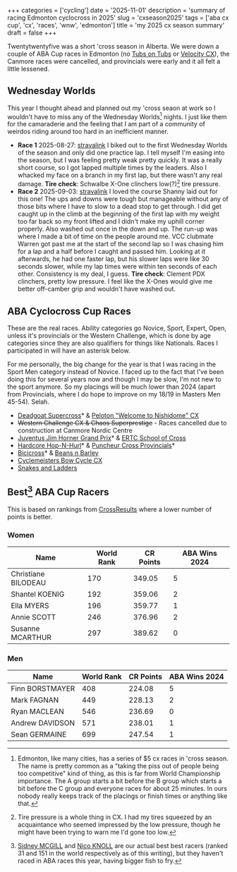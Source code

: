 +++
categories = ['cycling']
date = '2025-11-01'
description = 'summary of racing Edmonton cyclocross in 2025'
slug = 'cxseason2025'
tags = ['aba cx cup', 'cx', 'races', 'wnw', 'edmonton']
title = 'my 2025 cx season summary'
draft = false
+++

Twentytwentyfive was a short 'cross season in Alberta. We were down a couple of ABA Cup races in Edmonton (no [Tubs on Tubs](../../races/tubs2024/) or [Velocity CX](../../races/velocity2024/)), the Canmore races were cancelled, and provincials were early and it all felt a little lessened.

## Wednesday Worlds

This year I thought ahead and planned out my 'cross seaon at work so I wouldn't have to miss any of the Wednesday Worlds[^1] nights. I just like them for the camaraderie and the feeling that I am part of a community of weirdos riding around too hard in an inefficient manner.

* **Race 1** 2025-08-27: [stravalink](https://www.strava.com/segments/40002762) I biked out to the first Wednesday Worlds of the season and only did one practice lap. I tell myself I'm easing into the season, but I was feeling pretty weak pretty quickly. It was a really short course, so I got lapped multiple times by the leaders. Also I whacked my face on a branch in my first lap, but there wasn't any real damage. **Tire check**: Schwalbe X-One clinchers low(?)[^2] tire pressure.
* **Race 2** 2025-09-03: [stravalink](https://www.strava.com/segments/40049907) I loved the course Shanny laid out for this one! The ups and downs were tough but manageable without any of those bits where I have to slow to a dead stop to get through. I did get caught up in the climb at the beginning of the first lap with my weight too far back so my front lifted and I didn't make my uphill corner properly. Also washed out once in the down and up. The run-up was where I made a bit of time on the people around me. VCC clubmate Warren got past me at the start of the second lap so I was chasing him for a lap and a half before I caught and passed him. Looking at it afterwards, he had one faster lap, but his slower laps were like 30 seconds slower, while my lap times were within ten seconds of each other. Consistency is my deal, I guess. **Tire check**: Clement PDX clinchers, pretty low pressure. I feel like the X-Ones would give me better off-camber grip and wouldn't have washed out.
 
[^1]: Edmonton, like many cities, has a series of $5 cx races in 'cross season. The name is pretty common as a "taking the piss out of people being too competitive" kind of thing, as this is far from World Championship importance. The A group starts a bit before the B group which starts a bit before the C group and everyone races for about 25 minutes. In ours nobody really keeps track of the placings or finish times or anything like that.
[^2]: Tire pressure is a whole thing in CX. I had my tires squeezed by an acquaintance who seemed impressed by the low pressure, though he might have been trying to warn me I'd gone too low.

## ABA Cyclocross Cup Races

These are the real races. Ability categories go Novice, Sport, Expert, Open, unless it's provincials or the Western Challenge, which is done by age categories since they are also qualifiers for things like Nationals. Races I participated in will have an asterisk below. 

For me personally, the big change for the year is that I was racing in the Sport Men category instead of Novice. I faced up to the fact that I've been doing this for several years now and though I may be slow, I'm not new to the sport anymore. So my placings will be much lower than 2024 (apart from Provincials, where I do hope to improve on my 18/19 in Masters Men 45-54). Selah.

* [Deadgoat Supercross](../../races/deadgoat2025/)* & [Peloton "Welcome to Nishidome" CX](../../races/peloton2025/)
* ~~Western Challenge CX & Chaos Superprestige~~ - Races cancelled due to construction at Canmore Nordic Centre
* [Juventus Jim Horner Grand Prix](../../races/jimhornergrandprix2025/)* & [ERTC School of Cross](../../races/schoolofcross2025/)
* [Hardcore Hop-N-Hurl](../../races/hopnhurl2025/)* & [Puncheur Cross Provincials](../../races/puncheurcross2025/)*
* [Bicicross](../../races/bicicross2025/)* & [Beans n Barley](../../races/beans2025/)
* [Cyclemeisters Bow Cycle CX](../../races/crossbow2025/)
* [Snakes and Ladders](../../races/snakesladders2025/)

## Best[^3] ABA Cup Racers

This is based on rankings from [CrossResults](https://www.crossresults.com/) where a lower number of points is better.

[^3]: [Sidney MCGILL](https://cyclocross24.com/rider/sidney-mcgill/) and [Nico KNOLL](https://cyclocross24.com/rider/nico-knoll/) are our actual best best racers (ranked 31 and 151 in the world respectively as of this writing), but they haven't raced in ABA races this year, having bigger fish to fry.

### Women

| Name                | World Rank | CR Points | ABA Wins 2024 |
| ------------------- | ---------- | --------- | ------------- |
| Christiane BILODEAU | 170        | 349.05    | 5             |
| Shantel KOENIG      | 192        | 359.06    | 2             |
| Ella MYERS          | 196        | 359.77    | 1             |
| Annie SCOTT         | 246        | 376.96    | 2             |
| Susanne MCARTHUR    | 297        | 389.62    | 0             |

### Men

| Name            | World Rank | CR Points | ABA Wins 2024 |
| --------------- | ---------- | --------- | ------------- |
| Finn BORSTMAYER | 408        | 224.08    | 5             |
| Mark FAGNAN     | 449        | 228.13    | 2             |
| Ryan MACLEAN    | 546        | 236.69    | 0             |
| Andrew DAVIDSON | 571        | 238.01    | 1             |
| Sean GERMAINE   | 699        | 247.54    | 1             |


